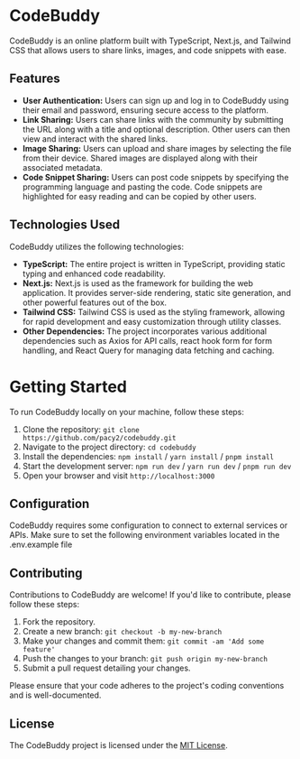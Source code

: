 # CodeBuddy

CodeBuddy is an online platform built with TypeScript, Next.js, and Tailwind CSS that allows users to share links, images, and code snippets with ease.

## Features

- **User Authentication:** Users can sign up and log in to CodeBuddy using their email and password, ensuring secure access to the platform.
- **Link Sharing:** Users can share links with the community by submitting the URL along with a title and optional description. Other users can then view and interact with the shared links.
- **Image Sharing:** Users can upload and share images by selecting the file from their device. Shared images are displayed along with their associated metadata.
- **Code Snippet Sharing:** Users can post code snippets by specifying the programming language and pasting the code. Code snippets are highlighted for easy reading and can be copied by other users.

## Technologies Used

CodeBuddy utilizes the following technologies:

- **TypeScript:** The entire project is written in TypeScript, providing static typing and enhanced code readability.
- **Next.js:** Next.js is used as the framework for building the web application. It provides server-side rendering, static site generation, and other powerful features out of the box.
- **Tailwind CSS:** Tailwind CSS is used as the styling framework, allowing for rapid development and easy customization through utility classes.
- **Other Dependencies:** The project incorporates various additional dependencies such as Axios for API calls, react hook form for form handling, and React Query for managing data fetching and caching.

# Getting Started

To run CodeBuddy locally on your machine, follow these steps:

1. Clone the repository: `git clone https://github.com/pacy2/codebuddy.git`
2. Navigate to the project directory: `cd codebuddy`
3. Install the dependencies: `npm install` / `yarn install` / `pnpm install` 
4. Start the development server: `npm run dev` / `yarn run dev` / `pnpm run dev`
5. Open your browser and visit `http://localhost:3000`

## Configuration

CodeBuddy requires some configuration to connect to external services or APIs. Make sure to set the following environment variables located in the .env.example file

## Contributing

Contributions to CodeBuddy are welcome! If you'd like to contribute, please follow these steps:

1. Fork the repository.
2. Create a new branch: `git checkout -b my-new-branch`
3. Make your changes and commit them: `git commit -am 'Add some feature'`
4. Push the changes to your branch: `git push origin my-new-branch`
5. Submit a pull request detailing your changes.

Please ensure that your code adheres to the project's coding conventions and is well-documented.

## License

The CodeBuddy project is licensed under the [MIT License](LICENSE).
